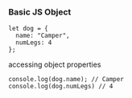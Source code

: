 ### Basic JS Object
```
let dog = {
  name: "Camper",
  numLegs: 4
};
```
accessing object properties
```
console.log(dog.name); // Camper
console.log(dog.numLegs) // 4
```